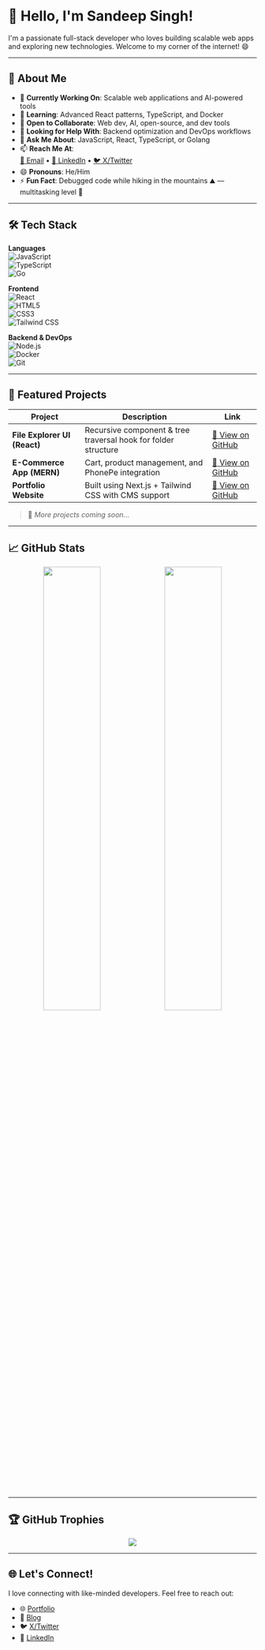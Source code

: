 # 👋 Hello, I'm **Sandeep Singh**!

I'm a passionate full-stack developer who loves building scalable web apps and exploring new technologies. Welcome to my corner of the internet! 😄

---

## 🚀 About Me

- 🔭 **Currently Working On**: Scalable web applications and AI-powered tools  
- 🌱 **Learning**: Advanced React patterns, TypeScript, and Docker  
- 🤝 **Open to Collaborate**: Web dev, AI, open-source, and dev tools  
- 🧠 **Looking for Help With**: Backend optimization and DevOps workflows  
- 💬 **Ask Me About**: JavaScript, React, TypeScript, or Golang  
- 📫 **Reach Me At**:  
  [📩 Email](mailto:your.email@example.com) • [💼 LinkedIn](https://www.linkedin.com/in/your-profile) • [🐦 X/Twitter](https://x.com/your-profile)  
- 😄 **Pronouns**: He/Him  
- ⚡ **Fun Fact**: Debugged code while hiking in the mountains ⛰️ — multitasking level 💯

---

## 🛠️ Tech Stack

**Languages**  
![JavaScript](https://img.shields.io/badge/JavaScript-F7DF1E?logo=javascript&logoColor=black&style=for-the-badge)  
![TypeScript](https://img.shields.io/badge/TypeScript-007ACC?logo=typescript&logoColor=white&style=for-the-badge)  
![Go](https://img.shields.io/badge/Go-00ADD8?logo=go&logoColor=white&style=for-the-badge)

**Frontend**  
![React](https://img.shields.io/badge/React-20232A?logo=react&logoColor=61DAFB&style=for-the-badge)  
![HTML5](https://img.shields.io/badge/HTML5-E34F26?logo=html5&logoColor=white&style=for-the-badge)  
![CSS3](https://img.shields.io/badge/CSS3-1572B6?logo=css3&logoColor=white&style=for-the-badge)  
![Tailwind CSS](https://img.shields.io/badge/TailwindCSS-38B2AC?logo=tailwind-css&logoColor=white&style=for-the-badge)

**Backend & DevOps**  
![Node.js](https://img.shields.io/badge/Node.js-339933?logo=nodedotjs&logoColor=white&style=for-the-badge)  
![Docker](https://img.shields.io/badge/Docker-2496ED?logo=docker&logoColor=white&style=for-the-badge)  
![Git](https://img.shields.io/badge/Git-F05032?logo=git&logoColor=white&style=for-the-badge)

---

## 💼 Featured Projects

| Project | Description | Link |
|--------|-------------|------|
| **File Explorer UI (React)** | Recursive component & tree traversal hook for folder structure | [🔗 View on GitHub](#) |
| **E-Commerce App (MERN)** | Cart, product management, and PhonePe integration | [🔗 View on GitHub](#) |
| **Portfolio Website** | Built using Next.js + Tailwind CSS with CMS support | [🔗 View on GitHub](#) |

> 🔗 *More projects coming soon...*

---

## 📈 GitHub Stats

<p align="center">
  <img src="https://github-readme-stats.vercel.app/api?username=Sandeep-singh-99&show_icons=true&theme=radical&hide_border=true" width="48%" />
  <img src="https://github-readme-stats.vercel.app/api/top-langs/?username=Sandeep-singh-99&layout=compact&theme=radical&hide_border=true" width="48%" />
</p>

---

## 🏆 GitHub Trophies

<p align="center">
  <img src="https://github-profile-trophy.vercel.app/?username=Sandeep-singh-99&theme=radical&no-frame=true&column=6" />
</p>

---

## 🌐 Let's Connect!

I love connecting with like-minded developers. Feel free to reach out:

- 🌐 [Portfolio](#)  
- 📝 [Blog](#)  
- 🐦 [X/Twitter](https://x.com/your-profile)  
- 💼 [LinkedIn](https://www.linkedin.com/in/your-profile)
